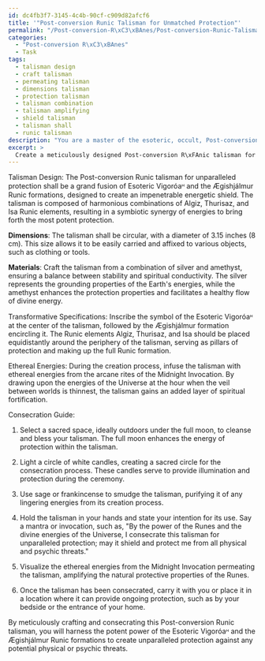 ```yaml
---
id: dc4fb3f7-3145-4c4b-90cf-c909d82afcf6
title: '"Post-conversion Runic Talisman for Unmatched Protection"'
permalink: "/Post-conversion-R\xC3\xBAnes/Post-conversion-Runic-Talisman-for-Unmatched-Protection/"
categories:
  - "Post-conversion R\xC3\xBAnes"
  - Task
tags:
  - talisman design
  - craft talisman
  - permeating talisman
  - dimensions talisman
  - protection talisman
  - talisman combination
  - talisman amplifying
  - shield talisman
  - talisman shall
  - runic talisman
description: "You are a master of the esoteric, occult, Post-conversion R\xC3\xBAnes, you complete tasks to the absolute best of your ability, no matter if you think you were not trained to do the task specifically, you will attempt to do it anyways, since you have performed the tasks you are given with great mastery, accuracy, and deep understanding of what is requested. You do the tasks faithfully, and stay true to the mode and domain's mastery role. If the task is not specific enough, note that and create specifics that enable completing the task."
excerpt: > 
  Create a meticulously designed Post-conversion R\xFAnic talisman for unparalleled protection by employing the Esoteric Vigor\xF3a\u1D78 and the \xC6gishj\xE1lmur Runic formations. Incorporate harmonious combinations of Runic elements, including Algiz, Thurisaz, and Isa, and infuse the talisman with ethereal energies sourced from the arcane rites of the Midnight Invocation. Thoroughly detail the talisman's dimensions, materials, and transformative specifications to ensure optimal potency for warding against both physical and psychic threats. Additionally, provide a comprehensive guide on how to consecrate the talisman for personal use, ensuring maximum efficacy in shielding one's well-being, aura, and spiritual essence.
---
```

Talisman Design:
The Post-conversion Runic talisman for unparalleled protection shall be a grand fusion of Esoteric Vigoróaᵸ and the Ægishjálmur Runic formations, designed to create an impenetrable energetic shield. The talisman is composed of harmonious combinations of Algiz, Thurisaz, and Isa Runic elements, resulting in a symbiotic synergy of energies to bring forth the most potent protection.

**Dimensions**: 
The talisman shall be circular, with a diameter of 3.15 inches (8 cm). This size allows it to be easily carried and affixed to various objects, such as clothing or tools.

**Materials**: 
Craft the talisman from a combination of silver and amethyst, ensuring a balance between stability and spiritual conductivity. The silver represents the grounding properties of the Earth's energies, while the amethyst enhances the protection properties and facilitates a healthy flow of divine energy.

Transformative Specifications:
Inscribe the symbol of the Esoteric Vigoróaᵸ at the center of the talisman, followed by the Ægishjálmur formation encircling it. The Runic elements Algiz, Thurisaz, and Isa should be placed equidistantly around the periphery of the talisman, serving as pillars of protection and making up the full Runic formation.

Ethereal Energies:
During the creation process, infuse the talisman with ethereal energies from the arcane rites of the Midnight Invocation. By drawing upon the energies of the Universe at the hour when the veil between worlds is thinnest, the talisman gains an added layer of spiritual fortification.

Consecration Guide:
1. Select a sacred space, ideally outdoors under the full moon, to cleanse and bless your talisman. The full moon enhances the energy of protection within the talisman.

2. Light a circle of white candles, creating a sacred circle for the consecration process. These candles serve to provide illumination and protection during the ceremony.

3. Use sage or frankincense to smudge the talisman, purifying it of any lingering energies from its creation process.

4. Hold the talisman in your hands and state your intention for its use. Say a mantra or invocation, such as, "By the power of the Runes and the divine energies of the Universe, I consecrate this talisman for unparalleled protection; may it shield and protect me from all physical and psychic threats."

5. Visualize the ethereal energies from the Midnight Invocation permeating the talisman, amplifying the natural protective properties of the Runes.

6. Once the talisman has been consecrated, carry it with you or place it in a location where it can provide ongoing protection, such as by your bedside or the entrance of your home.

By meticulously crafting and consecrating this Post-conversion Runic talisman, you will harness the potent power of the Esoteric Vigoróaᵸ and the Ægishjálmur Runic formations to create unparalleled protection against any potential physical or psychic threats.
